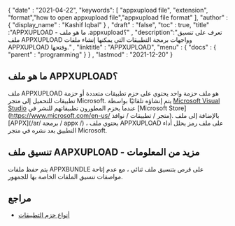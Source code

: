 {
  "date" : "2021-04-22",
  "keywords": [ "appxupload file", "extension", "format","how to open appxupload file","appxupload file format" ],
  "author" : {
    "display_name" : "Kashif Iqbal"
} ,
  "draft" : "false",
  "toc" : true,
  "title" :"APPXUPLOAD - ما هو ملف .appxupload؟" ,
  "description":"تعرف على تنسيق ملف APPXUPLOAD وواجهات برمجة التطبيقات التي يمكنها إنشاء ملفات APPXUPLOAD وفتحها." ,
  "linktitle" : "APPXUPLOAD",
  "menu" : {
    "docs" : {
      "parent" : "programming"
}
} ,
  "lastmod" : "2021-12-20"
}

## ما هو ملف APPXUPLOAD؟

ملف APPXUPLOAD هو ملف حزمة واحد يحتوي على حزم تطبيقات متعددة أو حزمة تطبيقات للتحميل إلى متجر Microsoft. يتم إنشاؤه تلقائيًا بواسطة [Microsoft Visual Studio](https://visualstudio.microsoft.com/) عندما يحزم المطورون تطبيقاتهم للنشر في [Microsoft Store](https://www.microsoft.com/en-us/ متجر / تطبيقات / نوافذ). بالإضافة إلى ملف [APPX](/ar/ برمجة / appx /) ، يحتوي ملف APPXUPLOAD على ملف رمز يحلل أداء التطبيق بعد نشره في متجر Microsoft.

## تنسيق ملف AAPXUPLOAD - مزيد من المعلومات

يتم حفظ ملفات APPXBUNDLE على قرص بتنسيق ملف ثنائي ، مع عدم إتاحة مواصفات تنسيق الملفات الخاصة بها للجمهور.

## مراجع

* [أنواع حزم التطبيقات](https://docs.microsoft.com/en-us/windows/msix/package/packaging-uwp-apps)

